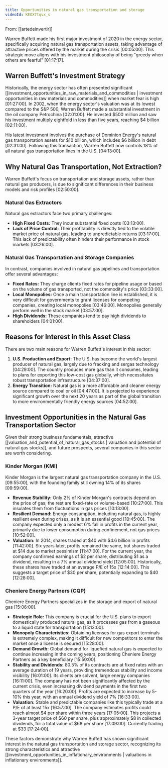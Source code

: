 ```yaml
---
title: Opportunities in natural gas transportation and storage
videoId: KEOX7tqvx_s
---
```


From: [[artedeinvertir]] <br/> 

Warren Buffett made his first major investment of 2020 in the energy sector, specifically acquiring natural gas transportation assets, taking advantage of attractive prices offered by the market during the crisis <a class="yt-timestamp" data-t="00:05:00">[00:05:00]</a>. This strategic move aligns with his investment philosophy of being "greedy when others are fearful" <a class="yt-timestamp" data-t="01:17:17">[01:17:17]</a>.

## Warren Buffett's Investment Strategy

Historically, the energy sector has often presented significant [[investment_opportunities_in_raw_materials_and_commodities | investment opportunities in raw materials and commodities]] when market fear is high <a class="yt-timestamp" data-t="01:27:00">[01:27:00]</a>. In 2002, when the energy sector's valuation was at its lowest compared to the S&P 500, Warren Buffett made a substantial investment in the oil company Petrochina <a class="yt-timestamp" data-t="02:01:00">[02:01:00]</a>. He invested $500 million and saw his investment multiply eightfold in less than five years, reaching $4 billion <a class="yt-timestamp" data-t="02:11:00">[02:11:00]</a>.

His latest investment involves the purchase of Dominion Energy's natural gas transportation assets for $10 billion, which includes $6 billion in debt <a class="yt-timestamp" data-t="02:31:00">[02:31:00]</a>. Following this transaction, Warren Buffett now controls 18% of all natural gas transportation lines in the U.S. <a class="yt-timestamp" data-t="04:13:00">[04:13:00]</a>.

## Why Natural Gas Transportation, Not Extraction?

Warren Buffett's focus on transportation and storage assets, rather than natural gas producers, is due to significant differences in their business models and risk profiles <a class="yt-timestamp" data-t="02:50:00">[02:50:00]</a>.

### Natural Gas Extractors
Natural gas extractors face two primary challenges:
*   **High Fixed Costs:** They incur substantial fixed costs <a class="yt-timestamp" data-t="03:13:00">[03:13:00]</a>.
*   **Lack of Price Control:** Their profitability is directly tied to the volatile market price of natural gas, leading to unpredictable returns <a class="yt-timestamp" data-t="03:17:00">[03:17:00]</a>. This lack of predictability often hinders their performance in stock markets <a class="yt-timestamp" data-t="03:26:00">[03:26:00]</a>.

### Natural Gas Transportation and Storage Companies
In contrast, companies involved in natural gas pipelines and transportation offer several advantages:
*   **Fixed Rates:** They charge clients fixed rates for pipeline usage or based on the volume of gas transported, not the commodity's price <a class="yt-timestamp" data-t="03:33:00">[03:33:00]</a>.
*   **Local Monopolies:** Once a main transportation line is established, it is very difficult for governments to grant licenses for competing companies, creating local monopolies <a class="yt-timestamp" data-t="03:46:00">[03:46:00]</a>. Monopolies generally perform well in the stock market <a class="yt-timestamp" data-t="03:57:00">[03:57:00]</a>.
*   **High Dividends:** These companies tend to pay high dividends to shareholders <a class="yt-timestamp" data-t="04:01:00">[04:01:00]</a>.

## Reasons for Interest in this Asset Class

There are two main reasons for Warren Buffett's interest in this sector:
1.  **U.S. Production and Export:** The U.S. has become the world's largest producer of natural gas, largely due to fracking and sergas technology <a class="yt-timestamp" data-t="04:29:00">[04:29:00]</a>. The country produces more gas than it consumes, leading to plans for exporting this low-cost gas globally, which necessitates robust transportation infrastructure <a class="yt-timestamp" data-t="04:37:00">[04:37:00]</a>.
2.  **Energy Transition:** Natural gas is a more affordable and cleaner energy source compared to coal or oil <a class="yt-timestamp" data-t="04:47:00">[04:47:00]</a>. It is projected to experience significant growth over the next 20 years as part of the global transition to more environmentally friendly energy sources <a class="yt-timestamp" data-t="04:52:00">[04:52:00]</a>.

## Investment Opportunities in the Natural Gas Transportation Sector

Given their strong business fundamentals, attractive [[valuation_and_potential_of_natural_gas_stocks | valuation and potential of natural gas stocks]], and future prospects, several companies in this sector are worth considering.

### Kinder Morgan (KMI)
Kinder Morgan is the largest natural gas transportation company in the U.S. <a class="yt-timestamp" data-t="09:55:00">[09:55:00]</a>, with the founding family still owning 14% of its shares <a class="yt-timestamp" data-t="09:59:00">[09:59:00]</a>.
*   **Revenue Stability:** Only 2% of Kinder Morgan's contracts depend on the price of gas; the rest are fixed-rate or volume-based <a class="yt-timestamp" data-t="10:27:00">[10:27:00]</a>. This insulates them from fluctuations in gas prices <a class="yt-timestamp" data-t="10:13:00">[10:13:00]</a>.
*   **Resilient Demand:** Energy consumption, including natural gas, is highly resilient even during crises, as it is an essential good <a class="yt-timestamp" data-t="10:45:00">[10:45:00]</a>. The company expected only a modest 6% fall in profits in the current year, primarily due to lower consumption during confinement, not gas prices <a class="yt-timestamp" data-t="10:52:00">[10:52:00]</a>.
*   **Valuation:** In 2014, shares traded at $40 with $4.6 billion in profits <a class="yt-timestamp" data-t="11:42:00">[11:42:00]</a>. Six years later, profits remained the same, but shares traded at $14 due to market pessimism <a class="yt-timestamp" data-t="11:47:00">[11:47:00]</a>. For the current year, the company confirmed earnings of $2 per share, distributing $1 as a dividend, resulting in a 7% annual dividend yield <a class="yt-timestamp" data-t="12:05:00">[12:05:00]</a>. Historically, these shares have traded at an average P/E of 15x <a class="yt-timestamp" data-t="12:14:00">[12:14:00]</a>. This suggests a target price of $30 per share, potentially expanding to $40 <a class="yt-timestamp" data-t="12:28:00">[12:28:00]</a>.

### Cheniere Energy Partners (CQP)
Cheniere Energy Partners specializes in the storage and export of natural gas <a class="yt-timestamp" data-t="15:06:00">[15:06:00]</a>.
*   **Strategic Role:** This company is crucial for the U.S. plans to export domestically produced natural gas, as it processes gas from a gaseous to a liquid state for transportation <a class="yt-timestamp" data-t="15:13:00">[15:13:00]</a>.
*   **Monopoly Characteristics:** Obtaining licenses for gas export terminals is extremely complex, making it difficult for new competitors to enter the market once a license is secured <a class="yt-timestamp" data-t="15:28:00">[15:28:00]</a>.
*   **Demand Growth:** Global demand for liquefied natural gas is expected to continue increasing in the coming years, positioning Cheniere Energy Partners as a key beneficiary <a class="yt-timestamp" data-t="15:50:00">[15:50:00]</a>.
*   **Stability and Dividends:** 80.5% of its contracts are at fixed rates with an average duration of 19 years, providing tremendous stability and income visibility <a class="yt-timestamp" data-t="16:01:00">[16:01:00]</a>. Its clients are solvent, large energy companies <a class="yt-timestamp" data-t="16:11:00">[16:11:00]</a>. The company has not been significantly affected by the current crisis, even increasing dividend payments in the first two quarters of the year <a class="yt-timestamp" data-t="16:20:00">[16:20:00]</a>. Profits are expected to increase by 5-10% this year, with an annual dividend yield of 7% <a class="yt-timestamp" data-t="16:33:00">[16:33:00]</a>.
*   **Valuation:** Stable and predictable companies like this typically trade at a P/E of at least 15x <a class="yt-timestamp" data-t="16:57:00">[16:57:00]</a>. The company estimates profits could reach almost $4 per share within three years <a class="yt-timestamp" data-t="17:05:00">[17:05:00]</a>. This projects a 3-year target price of $60 per share, plus approximately $8 in collected dividends, for a total value of $68 per share <a class="yt-timestamp" data-t="17:09:00">[17:09:00]</a>. Currently trading at $33 <a class="yt-timestamp" data-t="17:24:00">[17:24:00]</a>.

These factors demonstrate why Warren Buffett has shown significant interest in the natural gas transportation and storage sector, recognizing its strong characteristics and attractive [[investment_opportunities_in_inflationary_environments | valuations in inflationary environments]].